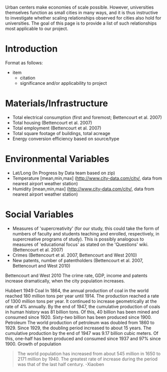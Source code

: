 Urban centers make economies of scale possible.  However, universities themselves function as small cities in many ways, and it is thus instructive to investigate whether scaling relationships observed for cities also hold for universities.  The goal of this page is to provide a list of such relationships most applicable to our project.

# Introduction #

Format as follows:
  * item
    * citation
    * significance and/or applicability to project

# Materials/Infrastructure #
  * Total electrical consumption (first and foremost; Bettencourt et al. 2007)
  * Total housing (Bettencourt et al. 2007)
  * Total employment (Bettencourt et al. 2007)
  * Total square footage of buildings, total acreage
  * Energy conversion efficiency based on source/type

# Environmental Variables #
  * Lat/Long (In Progress by Data team based on zip)
  * Temperature [mean,min,max] (http://www.city-data.com/city/, data from nearest airport weather station)
  * Humidity [mean,min,max] (http://www.city-data.com/city/, data from nearest airport weather station)

# Social Variables #
  * Measures of 'supercreativity' (for our study, this could take the form of numbers of faculty and students teaching and enrolled, respectively, in supercreative programs of study). This is possibly analogous to measures of 'educational focus' as stated on the 'Questions' wiki. (Bettencourt et al. 2007)
  * Crimes (Bettencourt et al. 2007, Bettencourt and West 2010)
  * New patents, number of patentholders (Bettencourt et al. 2007, Bettencourt and West 2010)

Bettencourt and West 2010
The crime rate, GDP, income and patents increase dramatically, when the city population increases.

Hubbert 1949
Coal
In 1864, the annual production of coal in the world reached 180 million tons per year until 1914. The production reached a rate of 1300 million tons per year. It continued to increase geometrically at the rate of 4% annually. By the end of 1947, the cumulative production of coals in human history was 81 billion tons. Of this, 40 billion has been mined and consumed since 1920. Sixty-two billion has been produced since 1900.
Petroleum
The world production of petroleum was doubled from 1860 to 1929. Since 1929, the doubling period increased to about 15 years. The cumulative production by the end of 1947 was 9.17 billion cubic meters. Of this, one-half has been produced and consumed since 1937 and 97% since 1900.
Growth of population
> The world population has increased from about 545 million in 1650 to 2171 million by 1940. The greatest rate of increase during the period was that of the last half century.
-Xiaoben